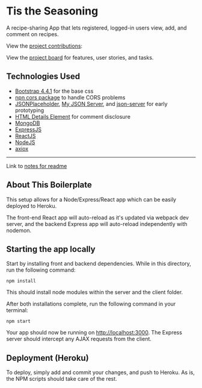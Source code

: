 # Tis the Seasoning

A recipe-sharing App that lets registered, logged-in users view, add, and comment on recipes.

View the [project contributions](https://github.com/jmbodnar/create-react-express/graphs/contributors):

View the [project board](https://github.com/jmbodnar/create-react-express/projects/2) for features, user stories, and tasks.

## Technologies Used

- [Bootstrap 4.4.1](https://getbootstrap.com/docs/4.4/getting-started/introduction/) for the base css
- [npn cors package](https://www.npmjs.com/package/cors) to handle CORS problems
- [JSONPlaceholder](https://jsonplaceholder.typicode.com/), [My JSON Server](https://my-json-server.typicode.com/), and [json-server](https://www.npmjs.com/package/json-server) for early prototyping
- [HTML Details Element](https://developer.mozilla.org/en-US/docs/Web/HTML/Element/details) for comment disclosure
- [MongoDB]()
- [ExpressJS]()
- [ReactJS]()
- [NodeJS]()
- [axiox]()

<hr />

Link to [notes for readme](https://drive.google.com/file/d/0B7lunJ3CJPuMTzNodmRRUUg1dmtpeXNnbzU2Z2sxRXUwMG0w/view)

## About This Boilerplate

This setup allows for a Node/Express/React app which can be easily deployed to Heroku.

The front-end React app will auto-reload as it's updated via webpack dev server, and the backend Express app will auto-reload independently with nodemon.

## Starting the app locally

Start by installing front and backend dependencies. While in this directory, run the following command:

```
npm install
```

This should install node modules within the server and the client folder.

After both installations complete, run the following command in your terminal:

```
npm start
```

Your app should now be running on <http://localhost:3000>. The Express server should intercept any AJAX requests from the client.

## Deployment (Heroku)

To deploy, simply add and commit your changes, and push to Heroku. As is, the NPM scripts should take care of the rest.
